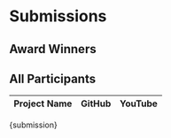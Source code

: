 # Submissions

## Award Winners

## All Participants

| Project Name   | GitHub           | YouTube            |
| -------------- | ---------------- | ------------------ |
{submission}